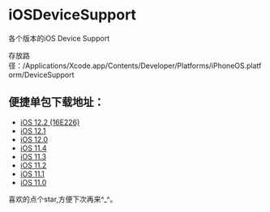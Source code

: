 # iOSDeviceSupport
各个版本的iOS Device Support

存放路径：/Applications/Xcode.app/Contents/Developer/Platforms/iPhoneOS.platform/DeviceSupport

## 便捷单包下载地址：
* [iOS 12.2 (16E226)](https://github.com/kiss587898/iOSDeviceSupport/raw/master/12.1%20(16E226).zip)
* [iOS 12.1](https://github.com/kiss587898/iOSDeviceSupport/raw/master/12.1.zip)
* [iOS 12.0](https://github.com/kiss587898/iOSDeviceSupport/raw/master/12.0.zip)
* [iOS 11.4](https://github.com/kiss587898/iOSDeviceSupport/raw/master/11.4.zip)
* [iOS 11.3](https://github.com/kiss587898/iOSDeviceSupport/raw/master/11.3.zip)
* [iOS 11.2](https://github.com/kiss587898/iOSDeviceSupport/raw/master/11.2.zip)
* [iOS 11.1](https://github.com/kiss587898/iOSDeviceSupport/raw/master/11.1.zip)
* [iOS 11.0](https://github.com/kiss587898/iOSDeviceSupport/raw/master/11.0.zip)

喜欢的点个star,方便下次再来^_^。


